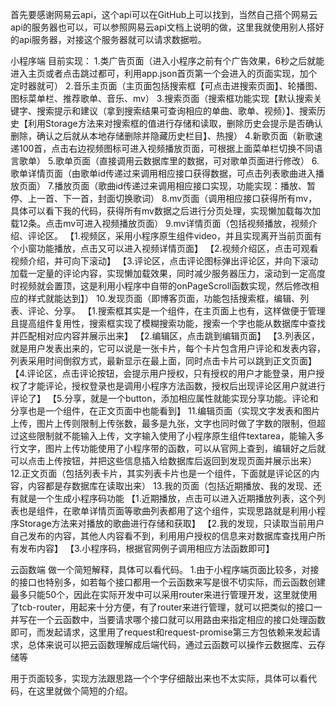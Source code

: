 首先要感谢网易云api，这个api可以在GitHub上可以找到，当然自己搭个网易云api的服务器也可以，可以参照网易云api文档上说明的做，这里我就使用别人搭好的api服务器，对接这个服务器就可以请求数据啦。


小程序端
目前实现：
1.类广告页面（进入小程序之前有个广告效果，6秒之后就能进入主页或者点击跳过都可，利用app.json首页第一个会进入的页面实现，加个定时器就可）
2.音乐主页面（主页面包括搜索框【可点击进搜索页面】、轮播图、图标菜单栏、推荐歌单、音乐、mv）
3.搜索页面（搜索框功能实现【默认搜索关键字、搜索提示和建议（拿到搜索结果可查询相应的单曲、歌单、视频）】、搜索历史【利用Storage方法来对搜索框的值进行存储和读取，删除历史会提示是否确认删除，确认之后就从本地存储删除并隐藏历史栏目】、热搜）
4.新歌页面（新歌速递100首，点击右边视频图标可进入视频播放页面，可根据上面菜单栏切换不同语言歌单）
5.歌单页面（直接调用云数据库里的数据，可对歌单页面进行修改）
6.歌单详情页面（由歌单id传递过来调用相应接口获得数据，可点击列表歌曲进入播放页面）
7.播放页面（歌曲id传递过来调用相应接口实现，功能实现：播放、暂停、上一首、下一首，封面切换歌词）
8.mv页面（调用相应接口获得所有mv，具体可以看下我的代码，获得所有mv数据之后进行分页处理，实现懒加载每次加载12条。点击mv可进入视频播放页面）
9.mv详情页面（包括视频播放，视频介绍、评论区。
【1.视频区，采用小程序原生组件video，并且实现离开当前页面有个小窗功能播放，点击又可以进入视频详情页面】
【2.视频介绍区，点击可观看视频介绍，并可向下滚动】
【3.评论区，点击评论图标弹出评论区，并向下滚动加载一定量的评论内容，实现懒加载效果，同时减少服务器压力，滚动到一定高度时视频就会置顶，这是利用小程序中自带的onPageScroll函数实现，然后修改相应的样式就能达到】）
10.发现页面（即博客页面，功能包括搜索框，编辑、列表、评论、分享。
【1.搜索框其实是一个组件，在主页面上也有，这样做便于管理且提高组件复用性，搜索框实现了模糊搜索功能，搜索一个字也能从数据库中查找并匹配相对应内容并展示出来】
【2.编辑区，点击跳到编辑页面】
【3.列表区，就是用户发表出来的，它可以说是一张卡片，每个卡片包含用户评论和发表内容，列表采用时间倒叙方式，最新显示在最上面，同时点击卡片可以跳到正文页面】
【4.评论区，点击评论按钮，会提示用户授权，只有授权的用户才能登录，用户授权了才能评论，授权登录也是调用小程序方法函数，授权后出现评论区用户就进行评论了】
【5.分享，就是一个button，添加相应属性就能实现分享功能。评论和分享也是一个组件，在正文页面中也能看到】
11.编辑页面（实现文字发表和图片上传，图片上传则限制上传张数，最多是九张，文字也同时做了字数的限制，但超过这些限制就不能输入上传，文字输入使用了小程序原生组件textarea，能输入多行文字，图片上传功能使用了小程序带的函数，可以从官网上查到，编辑好之后就可以点击上传按钮，并把这些信息插入给数据库后返回到发现页面并展示出来）
12.正文页面（包括列表卡片，其实列表卡片也是一个组件，下面就是评论区的内容，内容都是存数据库在读取出来）
13.我的页面（包括近期播放、我的发现、还有就是一个生成小程序码功能
【1.近期播放，点击可以进入近期播放列表，这个列表也是组件，在歌单详情页面等歌曲列表都用了这个组件，实现思路就是利用小程序Storage方法来对播放的歌曲进行存储和获取】
【2.我的发现，只读取当前用户自己发布的内容，其他人内容看不到，利用用户授权的信息来对数据库查找用户所有发布内容】
【3.小程序码，根据官网例子调用相应方法函数即可】

云函数端
做一个简短解释，具体可以看代码。
1.由于小程序端页面比较多，对接的接口也特别多，如若每个接口都用一个云函数来写是很不切实际，而云函数创建最多只能50个，因此在实际开发中可以采用router来进行管理开发，这里就使用了tcb-router，用起来十分方便，有了router来进行管理，就可以把类似的接口一并写在一个云函数中，当要请求哪个接口就可以用路由来指定相应的接口处理函数即可，而发起请求，这里用了request和request-promise第三方包依赖来发起请求，总体来说可以把云函数理解成后端代码，通过云函数可以操作云数据库、云存储等

用于页面较多，实现方法跟思路一个个字仔细敲出来也不太实际，具体可以看代码，在这里就做个简短的介绍。


